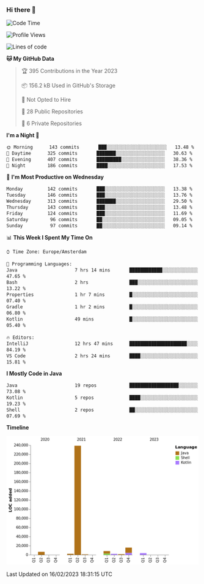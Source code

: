 ### Hi there 👋


<!--START_SECTION:waka-->
![Code Time](http://img.shields.io/badge/Code%20Time-3%2C017%20hrs%2034%20mins-blue)

![Profile Views](http://img.shields.io/badge/Profile%20Views-1-blue)

![Lines of code](https://img.shields.io/badge/From%20Hello%20World%20I%27ve%20Written-280%20Thousand%20lines%20of%20code-blue)

**🐱 My GitHub Data** 

> 🏆 395 Contributions in the Year 2023
 > 
> 📦 156.2 kB Used in GitHub's Storage 
 > 
> 🚫 Not Opted to Hire
 > 
> 📜 28 Public Repositories 
 > 
> 🔑 6 Private Repositories  
 > 
**I'm a Night 🦉** 

```text
🌞 Morning      143 commits       ███░░░░░░░░░░░░░░░░░░░░░░   13.48 % 
🌆 Daytime      325 commits       ███████░░░░░░░░░░░░░░░░░░   30.63 % 
🌃 Evening      407 commits       █████████░░░░░░░░░░░░░░░░   38.36 % 
🌙 Night        186 commits       ████░░░░░░░░░░░░░░░░░░░░░   17.53 % 

```
📅 **I'm Most Productive on Wednesday** 

```text
Monday         142 commits       ███░░░░░░░░░░░░░░░░░░░░░░   13.38 % 
Tuesday        146 commits       ███░░░░░░░░░░░░░░░░░░░░░░   13.76 % 
Wednesday      313 commits       ███████░░░░░░░░░░░░░░░░░░   29.50 % 
Thursday       143 commits       ███░░░░░░░░░░░░░░░░░░░░░░   13.48 % 
Friday         124 commits       ███░░░░░░░░░░░░░░░░░░░░░░   11.69 % 
Saturday        96 commits       ██░░░░░░░░░░░░░░░░░░░░░░░   09.05 % 
Sunday          97 commits       ██░░░░░░░░░░░░░░░░░░░░░░░   09.14 % 

```


📊 **This Week I Spent My Time On** 

```text
⌚︎ Time Zone: Europe/Amsterdam

💬 Programming Languages: 
Java                     7 hrs 14 mins       ████████████░░░░░░░░░░░░░   47.65 % 
Bash                     2 hrs               ███░░░░░░░░░░░░░░░░░░░░░░   13.22 % 
Properties               1 hr 7 mins         █░░░░░░░░░░░░░░░░░░░░░░░░   07.40 % 
Gradle                   1 hr 2 mins         █░░░░░░░░░░░░░░░░░░░░░░░░   06.80 % 
Kotlin                   49 mins             █░░░░░░░░░░░░░░░░░░░░░░░░   05.40 % 

🔥 Editors: 
IntelliJ                 12 hrs 47 mins      █████████████████████░░░░   84.19 % 
VS Code                  2 hrs 24 mins       ████░░░░░░░░░░░░░░░░░░░░░   15.81 % 

```

**I Mostly Code in Java** 

```text
Java                     19 repos            ██████████████████░░░░░░░   73.08 % 
Kotlin                   5 repos             ████░░░░░░░░░░░░░░░░░░░░░   19.23 % 
Shell                    2 repos             ██░░░░░░░░░░░░░░░░░░░░░░░   07.69 % 

```


**Timeline**

![Chart not found](https://raw.githubusercontent.com/powercasgamer/powercasgamer/master/charts/bar_graph.png) 


 Last Updated on 16/02/2023 18:31:15 UTC
<!--END_SECTION:waka-->
